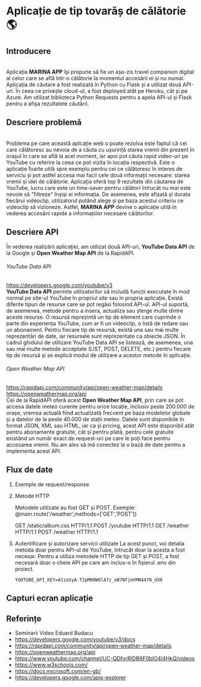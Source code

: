 # Aplicație de tip tovarăș de călătorie  :earth_americas:

## Introducere
<br>Aplicația **MARINA APP** își propune să fie un așa-zis travel companion digital al celor care se află într-o călătorie la momentul accesării ei și nu numai. Aplicația de căutare a fost realizată în Python cu Flask și a utilizat două API-uri. În ceea ce privește cloud-ul, a fost deployed atât pe Heroku, cât și pe Azure. Am utilizat biblioteca Python Requests pentru a apela API-ul și Flask pentru a afișa rezultatele căutării. 

## Descriere problemă
<br>Problema pe care această aplcație web o poate rezolva este faptul că cei care călătoresc au nevoia de a căuta cu ușurință starea vremii din prezent în orașul în care se află la acel moment, iar apoi pot căuta rapid video-uri pe YouTube cu referire la ceea ce pot vizita în locația respectivă. Este o aplicație foarte utilă spre exemplu pentru cei ce călătoresc în interes de serviciu și pot astfel accesa mai facil cele două informații necesare: starea vremii și idei de călătorie. Aplicația oferă top 9 rezultate din căutarea de YouTube, lucru care este un time-saver pentru călători întrucât nu mai este nevoie să "filtreze" înșiși ei informația. De asemenea, este afișată și durata fiecărui videoclip, utilizatorul putând alege și pe baza acestui criteriu ce videoclip să vizioneze. Astfel, **MARINA APP** devine o aplicație utilă în vederea accesării rapide a informațiilor necesare călătorilor. 

## Descriere API
În vederea realizării aplicației, am utilizat două API-uri, **YouTube Data API** de la Google și **Open Weather Map API** de la RapidAPI.

###### YouTube Data API 
https://developers.google.com/youtube/v3
<br>**YouTube Data API** permite utilizatorilor să includă funcții executate în mod normal pe site-ul YouTube în propriul site sau în propria aplicație. Există diferite tipuri de resurse care se pot regăsi folosind API-ul. API-ul suportă, de asemenea, metode pentru a insera, actualiza sau șterge multe dintre aceste resurse. O resursă reprezintă un tip de element care cuprinde o parte din experiența YouTube, cum ar fi un videoclip, o listă de redare sau un abonament. Pentru fiecare tip de resursă, există una sau mai multe reprezentări de date, iar resursele sunt reprezentate ca obiecte JSON. În cadrul ghidului de utilizare YouTube Data API se listează, de asemenea, una sau mai multe metode acceptate (LIST, POST, DELETE, etc.) pentru fiecare tip de resursă și se explică modul de utilizare a acestor metode în aplicație.

###### Open Weather Map API 
https://rapidapi.com/community/api/open-weather-map/details
https://openweathermap.org/api
<br>Cei de la RapidAPI oferă acest **Open Weather Map API**, prin care se pot accesa datele meteo curente pentru orice locație, inclusiv peste 200.000 de orașe, vremea actuală fiind actualizată frecvent pe baza modelelor globale și a datelor de la peste 40.000 de stații meteo. Datele sunt disponibile în format JSON, XML sau HTML, iar ca și pricing, acest API este disponibil atât pentru abonamente gratuite, cât și pentru plată, pentru cele gratuite existând un număr exact de request-uri pe care le poți face pentru accesarea vremii. Nu am ales să mă conectez la o bază de date pentru a implementa acest API. 
  
## Flux de date
  
1. Exemple de request/response
    
2. Metode HTTP
    
    Metodele utilizate au fost GET și POST.
    Exemple:
    @main.route('/weather',methods=['GET','POST'])
    
    GET /static/album.css HTTP/1.1
    POST /youtube HTTP/1.1
    GET /weather HTTP/1.1
    POST /weather HTTP/1.1
    
 3. Autentificare și autorizare servicii utilizate
    La acest punct, voi detalia metoda doar pentru API-ul de YouTube, întrucât doar la acesta a fost necesar. Pentru a utiliza metodele HTTP de tip GET și POST, a fost necesară doar o cheie API pe care am inclus-o în fișierul .env din proiect. 
    
    ```YOUTUBE_API_KEY=AIzaSyA-T2pMN9WOlA7z_eB7NfjmVMN447N_dX0```
    
    
## Capturi ecran aplicație
      
## Referințe    
  - Seminarii Video Eduard Budacu
  - https://developers.google.com/youtube/v3/docs
  - https://rapidapi.com/community/api/open-weather-map/details
  - https://openweathermap.org/api
  - https://www.youtube.com/channel/UC-QDfvrRIDB6F0bIO4I4HkQ/videos
  - https://www.w3schools.com/
  - https://docs.microsoft.com/en-gb/
  - https://developers.google.com/apis-explorer
    
